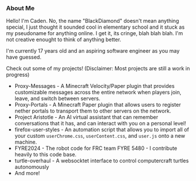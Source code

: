 ### About Me
Hello! I'm Caden. No, the name "BlackDiamond" doesn't mean anything special, I just thought it sounded cool in elementary school and it stuck as my pseudoname for anything online. I get it, its cringe, blah blah blah. I'm not creative enought to think of anything better.

I'm currently 17 years old and an aspiring software engineer as you may have guessed.

Check out some of my projects! (Disclaimer: Most projects are still a work in progress)
* Proxy-Messages - A Minecraft Velocity/Paper plugin that provides customizable messages across the entire network when players join, leave, and switch between servers.
* Proxy-Portals - A Minecraft Paper plugin that allows users to register nether portals to transport them to other servers on the network.
* Project Aristotle - An AI virtual assistant that can remember conversations that it has, and can interact with you on a personal level!
* firefox-user-styles - An automation script that allows you to import all of your custom `userChrome.css`, `userContent.css`, and `user.js` onto a new machine.
* FYRE2024 - The robot code for FRC team FYRE 5480 - I contribute heavily to this code base.
* turtle-overhaul - A websocktet interface to control computercraft turtles autonomously
* And more!
